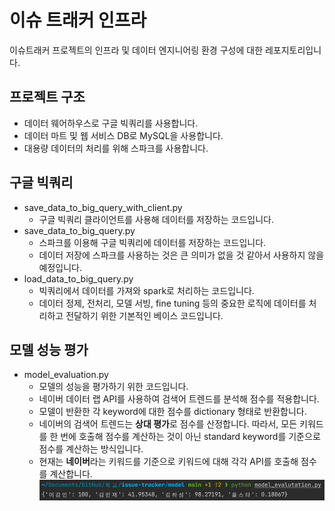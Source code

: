 # 이슈 트래커 인프라
이슈트래커 프로젝트의 인프라 및 데이터 엔지니어링 환경 구성에 대한 레포지토리입니다.

## 프로젝트 구조
* 데이터 웨어하우스로 구글 빅쿼리를 사용합니다.
* 데이터 마트 및 웹 서비스 DB로 MySQL을 사용합니다.
* 대용량 데이터의 처리를 위해 스파크를 사용합니다.

## 구글 빅쿼리
* save_data_to_big_query_with_client.py
  * 구글 빅쿼리 클라이언트를 사용해 데이터를 저장하는 코드입니다.
* save_data_to_big_query.py
  * 스파크를 이용해 구글 빅쿼리에 데이터를 저장하는 코드입니다.
  * 데이터 저장에 스파크를 사용하는 것은 큰 의미가 없을 것 같아서 사용하지 않을 예정입니다.
* load_data_to_big_query.py
  * 빅쿼리에서 데이터를 가져와 spark로 처리하는 코드입니다.
  * 데이터 정제, 전처리, 모델 서빙, fine tuning 등의 중요한 로직에 데이터를 처리하고 전달하기 위한 기본적인 베이스 코드입니다.

## 모델 성능 평가
* model_evaluation.py
  * 모델의 성능을 평가하기 위한 코드입니다.
  * 네이버 데이터 랩 API를 사용하여 검색어 트렌드를 분석해 점수를 적용합니다.
  * 모델이 반환한 각 keyword에 대한 점수를 dictionary 형태로 반환합니다.
  * 네이버의 검색어 트렌드는 **상대 평가**로 점수를 산정합니다. 따라서, 모든 키워드를 한 번에 호출해 점수를 계산하는 것이 아닌 standard keyword를 기준으로 점수를 계산하는 방식입니다.
  * 현재는 **네이버**라는 키워드를 기준으로 키워드에 대해 각각 API를 호출해 점수를 계산합니다.
  ![img.png](img.png)